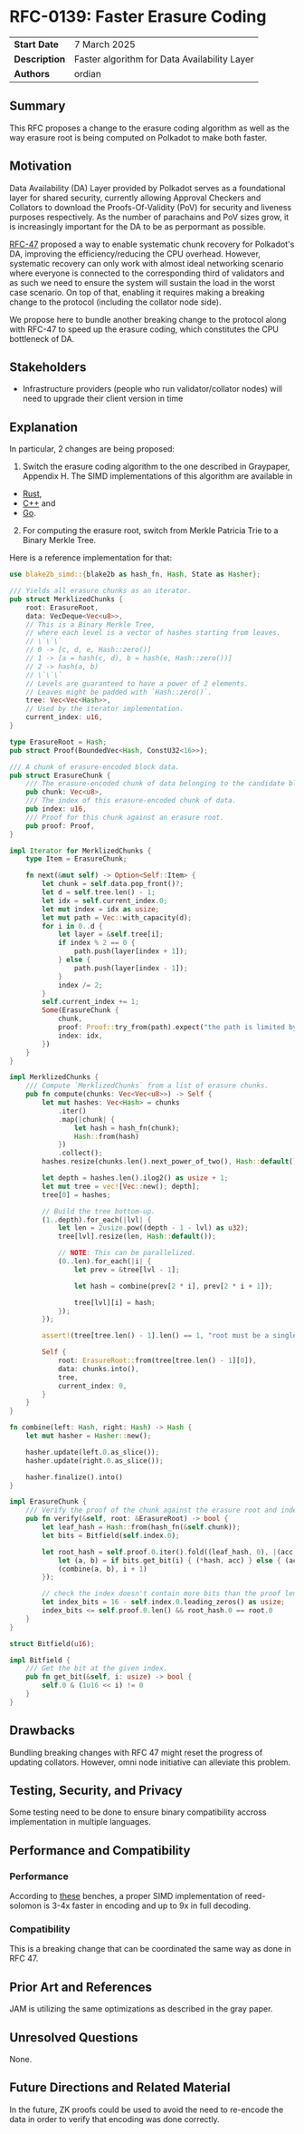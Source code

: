 # RFC-0139: Faster Erasure Coding

|                 |                                                                                             |
| --------------- | ------------------------------------------------------------------------------------------- |
| **Start Date**  | 7 March 2025                                                                    |
| **Description** | Faster algorithm for Data Availability Layer                                                                    |
| **Authors**     | ordian                                                                                            |

## Summary

This RFC proposes a change to the erasure coding algorithm as well as the way erasure root is being computed on Polkadot to make both faster.

## Motivation

Data Availability (DA) Layer provided by Polkadot serves as a foundational layer for
shared security, currently allowing Approval Checkers and Collators to download
the Proofs-Of-Validity (PoV) for security and liveness purposes respectively.
As the number of parachains and PoV sizes grow, it is increasingly important
for the DA to be as perpormant as possible.

[RFC-47](https://github.com/polkadot-fellows/RFCs/blob/main/text/0047-assignment-of-availability-chunks.md)
proposed a way to enable systematic chunk recovery for Polkadot's DA, improving
the efficiency/reducing the CPU overhead. However, systematic recovery can only
work with almost ideal networking scenario where everyone is connected to the
corresponding third of validators and as such we need to ensure the system will
sustain the load in the worst case scenario. On top of that, enabling it
requires making a breaking change to the protocol (including the collator node
side).

We propose here to bundle another breaking change to the protocol along with RFC-47
to speed up the erasure coding, which constitutes the CPU bottleneck of DA.

## Stakeholders

- Infrastructure providers (people who run validator/collator nodes)
  will need to upgrade their client version in time

## Explanation

In particular, 2 changes are being proposed:

1. Switch the erasure coding algorithm to the one described in Graypaper,
Appendix H. The SIMD implementations of this algorithm are available in

- [Rust](https://github.com/AndersTrier/reed-solomon-simd),
- [C++](https://github.com/catid/leopard) and
- [Go](https://github.com/celestiaorg/go-leopard).

2. For computing the erasure root, switch from Merkle Patricia Trie to a Binary
Merkle Tree.

Here is a reference implementation for that:

```rust
use blake2b_simd::{blake2b as hash_fn, Hash, State as Hasher};

/// Yields all erasure chunks as an iterator.
pub struct MerklizedChunks {
	root: ErasureRoot,
	data: VecDeque<Vec<u8>>,
	// This is a Binary Merkle Tree,
	// where each level is a vector of hashes starting from leaves.
	// \`\`\`
	// 0 -> [c, d, e, Hash::zero()]
	// 1 -> [a = hash(c, d), b = hash(e, Hash::zero())]
	// 2 -> hash(a, b)
	// \`\`\`
	// Levels are guaranteed to have a power of 2 elements.
	// Leaves might be padded with `Hash::zero()`.
	tree: Vec<Vec<Hash>>,
	// Used by the iterator implementation.
	current_index: u16,
}

type ErasureRoot = Hash;
pub struct Proof(BoundedVec<Hash, ConstU32<16>>);

/// A chunk of erasure-encoded block data.
pub struct ErasureChunk {
	/// The erasure-encoded chunk of data belonging to the candidate block.
	pub chunk: Vec<u8>,
	/// The index of this erasure-encoded chunk of data.
	pub index: u16,
	/// Proof for this chunk against an erasure root.
	pub proof: Proof,
}

impl Iterator for MerklizedChunks {
	type Item = ErasureChunk;

	fn next(&mut self) -> Option<Self::Item> {
		let chunk = self.data.pop_front()?;
		let d = self.tree.len() - 1;
		let idx = self.current_index.0;
		let mut index = idx as usize;
		let mut path = Vec::with_capacity(d);
		for i in 0..d {
			let layer = &self.tree[i];
			if index % 2 == 0 {
				path.push(layer[index + 1]);
			} else {
				path.push(layer[index - 1]);
			}
			index /= 2;
		}
		self.current_index += 1;
		Some(ErasureChunk {
			chunk,
			proof: Proof::try_from(path).expect("the path is limited by tree depth; qed"),
			index: idx,
		})
	}
}

impl MerklizedChunks {
	/// Compute `MerklizedChunks` from a list of erasure chunks.
	pub fn compute(chunks: Vec<Vec<u8>>) -> Self {
		let mut hashes: Vec<Hash> = chunks
			.iter()
			.map(|chunk| {
				let hash = hash_fn(chunk);
				Hash::from(hash)
			})
			.collect();
		hashes.resize(chunks.len().next_power_of_two(), Hash::default());

		let depth = hashes.len().ilog2() as usize + 1;
		let mut tree = vec![Vec::new(); depth];
		tree[0] = hashes;

		// Build the tree bottom-up.
		(1..depth).for_each(|lvl| {
			let len = 2usize.pow((depth - 1 - lvl) as u32);
			tree[lvl].resize(len, Hash::default());

			// NOTE: This can be parallelized.
			(0..len).for_each(|i| {
				let prev = &tree[lvl - 1];

				let hash = combine(prev[2 * i], prev[2 * i + 1]);

				tree[lvl][i] = hash;
			});
		});

		assert!(tree[tree.len() - 1].len() == 1, "root must be a single hash");

		Self {
			root: ErasureRoot::from(tree[tree.len() - 1][0]),
			data: chunks.into(),
			tree,
			current_index: 0,
		}
	}
}

fn combine(left: Hash, right: Hash) -> Hash {
	let mut hasher = Hasher::new();

	hasher.update(left.0.as_slice());
	hasher.update(right.0.as_slice());

	hasher.finalize().into()
}

impl ErasureChunk {
	/// Verify the proof of the chunk against the erasure root and index.
	pub fn verify(&self, root: &ErasureRoot) -> bool {
		let leaf_hash = Hash::from(hash_fn(&self.chunk));
		let bits = Bitfield(self.index.0);

		let root_hash = self.proof.0.iter().fold((leaf_hash, 0), |(acc, i), hash| {
			let (a, b) = if bits.get_bit(i) { (*hash, acc) } else { (acc, *hash) };
			(combine(a, b), i + 1)
		});

		// check the index doesn't contain more bits than the proof length
		let index_bits = 16 - self.index.0.leading_zeros() as usize;
		index_bits <= self.proof.0.len() && root_hash.0 == root.0
	}
}

struct Bitfield(u16);

impl Bitfield {
	/// Get the bit at the given index.
	pub fn get_bit(&self, i: usize) -> bool {
		self.0 & (1u16 << i) != 0
	}
}
```

## Drawbacks

Bundling breaking changes with RFC 47 might reset the progress of updating collators. However, omni node initiative can alleviate this problem.

## Testing, Security, and Privacy

Some testing need to be done to ensure binary compatibility accross implementation in multiple languages.

## Performance and Compatibility

### Performance

According to [these](https://gist.github.com/ordian/0af2822e20bf905d53410a48dc122fd0) benches, a proper SIMD implementation of reed-solomon is 3-4x faster in encoding and up to 9x in full decoding.

### Compatibility

This is a breaking change that can be coordinated the same way as done in RFC 47.

## Prior Art and References

JAM is utilizing the same optimizations as described in the gray paper.

## Unresolved Questions

None.

## Future Directions and Related Material

In the future, ZK proofs could be used to avoid the need to re-encode the data in order to verify that
encoding was done correctly.
